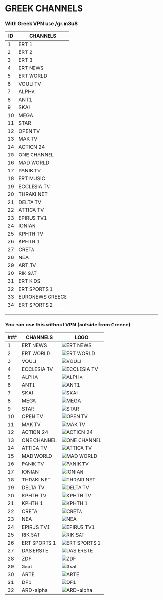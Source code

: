 
# GREEK CHANNELS          

### With Greek VPN use /gr.m3u8
| ID |        CHANNELS       |
| --- |---------------------- |
|  1  | ERT 1                 |
|  2  | ERT 2                 |
|  3  | ERT 3                 |
|  4  | ERT NEWS              |
|  5  | ERT WORLD             |
|  6  | VOULI TV              |
|  7  | ALPHA                 |
|  8  | ANT1                  |
|  9  | SKAI                  |
| 10  | MEGA                  |
| 11  | STAR                  |
| 12  | OPEN TV               |
| 13  | MAK TV                |
| 14  | ACTION 24             |
| 15  | ONE CHANNEL           |
| 16  | MAD WORLD             |
| 17  | PANIK TV              |
| 18  | ERT MUSIC             |
| 19  | ECCLESIA TV           |
| 20  | THRAKI NET            |
| 21  | DELTA TV              |
| 22  | ATTICA TV             |
| 23  | EPIRUS TV1            |
| 24  | IONIAN                |
| 25  | KPHTH TV              |
| 26  | KPHTH 1               |
| 27  | CRETA                 |
| 28  | NEA                   |
| 29  | ART TV                |
| 30  | RIK SAT               |
| 31  | ERT KIDS              |
| 32  | ERT SPORTS 1          |
| 33  | EURONEWS GREECE       |
| 34  | ERT SPORTS 2          |

---

### You can use this without VPN (outside from Greece)

| ### |        CHANNELS       | LOGO |
| --- |---------------------- | ---- |
|  1  | ERT NEWS              | ![ERT NEWS](https://raw.githubusercontent.com/AegeanGR/KODI/main/Logo/ERT.png) |
|  2  | ERT WORLD             | ![ERT WORLD](https://raw.githubusercontent.com/AegeanGR/KODI/main/Logo/ertworld.png) |
|  3  | VOULI                 | ![VOULI](https://raw.githubusercontent.com/AegeanGR/KODI/main/Logo/vouli.png) |
|  4  | ECCLESIA TV           | ![ECCLESIA TV](https://raw.githubusercontent.com/AegeanGR/KODI/main/Logo/Ecclessia.png) |
|  5  | ALPHA                 | ![ALPHA](https://raw.githubusercontent.com/AegeanGR/KODI/main/Logo/alphahd.png) |
|  6  | ANT1                  | ![ANT1](https://raw.githubusercontent.com/AegeanGR/KODI/main/Logo/ant1.png) |
|  7  | SKAI                  | ![SKAI](https://raw.githubusercontent.com/AegeanGR/KODI/main/Logo/skai.png) |
|  8  | MEGA                  | ![MEGA](https://raw.githubusercontent.com/AegeanGR/KODI/main/Logo/mega.png) |
|  9  | STAR                  | ![STAR](https://raw.githubusercontent.com/AegeanGR/KODI/main/Logo/star.png) |
| 10  | OPEN TV               | ![OPEN TV](https://raw.githubusercontent.com/AegeanGR/KODI/main/Logo/opentv.png) |
| 11  | MAK TV                | ![MAK TV](https://raw.githubusercontent.com/AegeanGR/KODI/main/Logo/makedoniatv.png) |
| 12  | ACTION 24             | ![ACTION 24](https://raw.githubusercontent.com/AegeanGR/KODI/main/Logo/action24.png) |
| 13  | ONE CHANNEL           | ![ONE CHANNEL](https://raw.githubusercontent.com/AegeanGR/KODI/main/Logo/one.png) |
| 14  | ATTICA TV             | ![ATTICA TV](https://raw.githubusercontent.com/AegeanGR/KODI/main/Logo/attica.png) |
| 15  | MAD WORLD             | ![MAD WORLD](https://raw.githubusercontent.com/AegeanGR/KODI/main/Logo/madworld.png) |
| 16  | PANIK TV              | ![PANIK TV](https://raw.githubusercontent.com/AegeanGR/KODI/main/Logo/paniktv.png) |
| 17  | IONIAN                | ![IONIAN](https://raw.githubusercontent.com/AegeanGR/KODI/main/Logo/ionian.png) |
| 18  | THRAKI NET            | ![THRAKI NET](https://raw.githubusercontent.com/AegeanGR/KODI/main/Logo/thrakinet.png) |
| 19  | DELTA TV              | ![DELTA TV](https://raw.githubusercontent.com/AegeanGR/KODI/main/Logo/delta.png) |
| 20  | KPHTH TV              | ![KPHTH TV](https://raw.githubusercontent.com/AegeanGR/KODI/main/Logo/krititv.png) |
| 21  | KPHTH 1               | ![KPHTH 1](https://raw.githubusercontent.com/AegeanGR/KODI/main/Logo/kriti1.png) |
| 22  | CRETA                 | ![CRETA](https://raw.githubusercontent.com/AegeanGR/KODI/main/Logo/creta.png) |
| 23  | NEA                   | ![NEA](https://raw.githubusercontent.com/AegeanGR/KODI/main/Logo/nea.png) |
| 24  | EPIRUS TV1            | ![EPIRUS TV1](https://raw.githubusercontent.com/AegeanGR/KODI/main/Logo/epirus.png) |
| 25  | RIK SAT               | ![RIK SAT](https://raw.githubusercontent.com/AegeanGR/KODI/main/Logo/riksat.png) |
| 26  | ERT SPORTS 1          | ![ERT SPORTS 1](https://raw.githubusercontent.com/AegeanGR/KODI/main/Logo/ertsports1.png) |
| 27  | DAS ERSTE             | ![DAS ERSTE](https://raw.githubusercontent.com/AegeanGR/KODI/main/Logo/de/daserste.png) |
| 28  | ZDF                   | ![ZDF](https://raw.githubusercontent.com/AegeanGR/KODI/main/Logo/de/zdf.png) |
| 29  | 3sat                  | ![3sat](https://raw.githubusercontent.com/AegeanGR/KODI/main/Logo/de/3sat.png) |
| 30  | ARTE                  | ![ARTE](https://raw.githubusercontent.com/AegeanGR/KODI/main/Logo/de/arte.png) |
| 31  | DF1                   | ![DF1](https://raw.githubusercontent.com/jnk22/kodinerds-iptv/master/logos/tv/df1.png) |
| 32  | ARD-alpha             | ![ARD-alpha](https://raw.githubusercontent.com/AegeanGR/KODI/main/Logo/de/ardalpha.png) |
